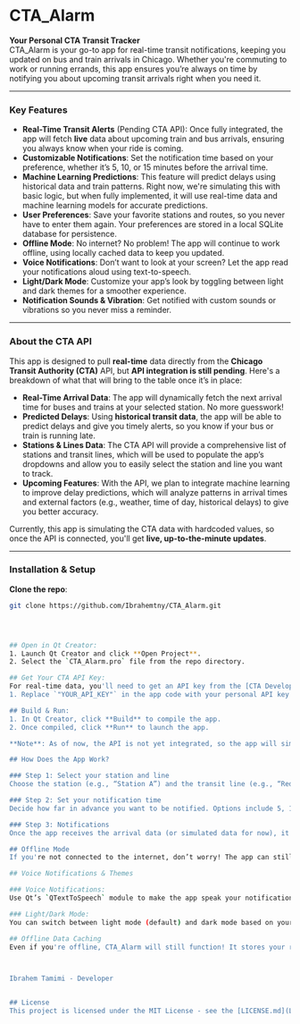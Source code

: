# CTA_Alarm

**Your Personal CTA Transit Tracker**  
CTA_Alarm is your go-to app for real-time transit notifications, keeping you updated on bus and train arrivals in Chicago. Whether you're commuting to work or running errands, this app ensures you’re always on time by notifying you about upcoming transit arrivals right when you need it.

---

### Key Features

- **Real-Time Transit Alerts** (Pending CTA API): Once fully integrated, the app will fetch **live** data about upcoming train and bus arrivals, ensuring you always know when your ride is coming.
- **Customizable Notifications**: Set the notification time based on your preference, whether it’s 5, 10, or 15 minutes before the arrival time. 
- **Machine Learning Predictions**: This feature will predict delays using historical data and train patterns. Right now, we're simulating this with basic logic, but when fully implemented, it will use real-time data and machine learning models for accurate predictions.
- **User Preferences**: Save your favorite stations and routes, so you never have to enter them again. Your preferences are stored in a local SQLite database for persistence.
- **Offline Mode**: No internet? No problem! The app will continue to work offline, using locally cached data to keep you updated.
- **Voice Notifications**: Don’t want to look at your screen? Let the app read your notifications aloud using text-to-speech.
- **Light/Dark Mode**: Customize your app’s look by toggling between light and dark themes for a smoother experience.
- **Notification Sounds & Vibration**: Get notified with custom sounds or vibrations so you never miss a reminder.

---

### About the CTA API

This app is designed to pull **real-time** data directly from the **Chicago Transit Authority (CTA)** API, but **API integration is still pending**. Here's a breakdown of what that will bring to the table once it’s in place:

- **Real-Time Arrival Data**: The app will dynamically fetch the next arrival time for buses and trains at your selected station. No more guesswork!
- **Predicted Delays**: Using **historical transit data**, the app will be able to predict delays and give you timely alerts, so you know if your bus or train is running late.
- **Stations & Lines Data**: The CTA API will provide a comprehensive list of stations and transit lines, which will be used to populate the app’s dropdowns and allow you to easily select the station and line you want to track.
- **Upcoming Features**: With the API, we plan to integrate machine learning to improve delay predictions, which will analyze patterns in arrival times and external factors (e.g., weather, time of day, historical delays) to give you better accuracy.

Currently, this app is simulating the CTA data with hardcoded values, so once the API is connected, you'll get **live, up-to-the-minute updates**.

---


### Installation & Setup

 **Clone the repo**:

```bash
git clone https://github.com/Ibrahemtny/CTA_Alarm.git




## Open in Qt Creator:
1. Launch Qt Creator and click **Open Project**.
2. Select the `CTA_Alarm.pro` file from the repo directory.

## Get Your CTA API Key:
For real-time data, you'll need to get an API key from the [CTA Developer Portal](https://developer.transitchicago.com/).
1. Replace `"YOUR_API_KEY"` in the app code with your personal API key (found in `notificationapp.cpp`).

## Build & Run:
1. In Qt Creator, click **Build** to compile the app.
2. Once compiled, click **Run** to launch the app.

**Note**: As of now, the API is not yet integrated, so the app will simulate arrival data using hardcoded values. When the API is live, the app will automatically pull live data.

## How Does the App Work?

### Step 1: Select your station and line
Choose the station (e.g., “Station A”) and the transit line (e.g., “Red Line”) from the dropdowns.

### Step 2: Set your notification time
Decide how far in advance you want to be notified. Options include 5, 10, or 15 minutes before the next arrival.

### Step 3: Notifications
Once the app receives the arrival data (or simulated data for now), it will send you a notification. You can even have it read aloud using text-to-speech!

## Offline Mode
If you're not connected to the internet, don’t worry! The app can still show data from previous sessions through local caching.

## Voice Notifications & Themes

### Voice Notifications:
Use Qt’s `QTextToSpeech` module to make the app speak your notifications. It’s perfect for hands-free operation.

### Light/Dark Mode:
You can switch between light mode (default) and dark mode based on your preference. Toggle between the two with a button in the settings.

## Offline Data Caching
Even if you're offline, CTA_Alarm will still function! It stores your recent transit data in a local SQLite database, so you can still track stations and routes, even when your connection is down.



Ibrahem Tamimi - Developer


## License
This project is licensed under the MIT License - see the [LICENSE.md](LICENSE.md) file for details.

